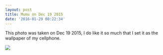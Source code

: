 ```yaml
---
layout: post
title: Mumu on Dec 19 2015
date: '2016-01-29 08:22:34'
---
```


This photo was taken on Dec 19 2015, I do like it so much that I set it as the wallpaper of my cellphone.

![](/content/images/2016/01/IMG_20151219_083904-2.jpg)